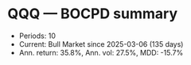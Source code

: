 # QQQ — BOCPD summary

- Periods: 10
- Current: Bull Market since 2025-03-06 (135 days)
- Ann. return: 35.8%, Ann. vol: 27.5%, MDD: -15.7%
